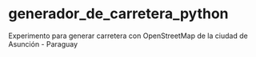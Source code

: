 # generador_de_carretera_python
Experimento para generar carretera con OpenStreetMap de la ciudad de Asunción - Paraguay
